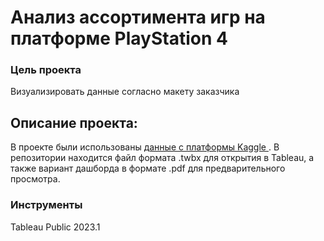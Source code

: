 # Анализ ассортимента игр на платформе PlayStation 4

### Цель проекта

Визуализировать данные согласно макету заказчика

## Описание проекта:

В проекте были использованы [данные с платформы Kaggle ](https://www.kaggle.com/datasets/shivamb/all-playstation-4-games).
В репозитории находится файл формата .twbx для открытия в Tableau, а также вариант дашборда в формате .pdf для предварительного просмотра.


### Инструменты

Tableau Public 2023.1
